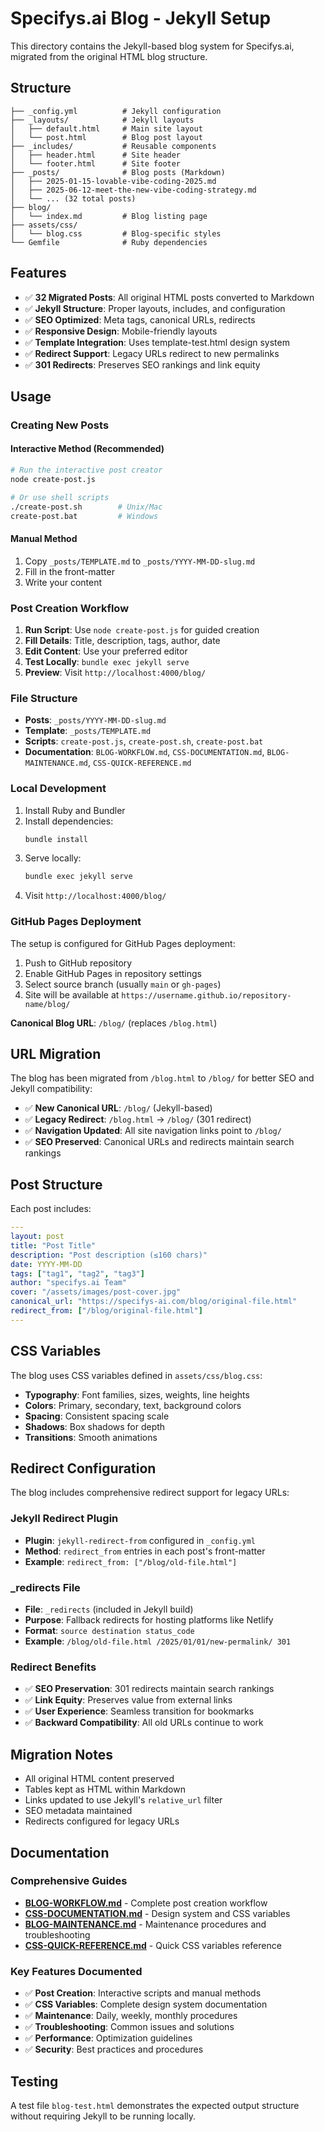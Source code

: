 # Specifys.ai Blog - Jekyll Setup

This directory contains the Jekyll-based blog system for Specifys.ai, migrated from the original HTML blog structure.

## Structure

```
├── _config.yml          # Jekyll configuration
├── _layouts/            # Jekyll layouts
│   ├── default.html     # Main site layout
│   └── post.html        # Blog post layout
├── _includes/           # Reusable components
│   ├── header.html      # Site header
│   └── footer.html      # Site footer
├── _posts/              # Blog posts (Markdown)
│   ├── 2025-01-15-lovable-vibe-coding-2025.md
│   ├── 2025-06-12-meet-the-new-vibe-coding-strategy.md
│   └── ... (32 total posts)
├── blog/
│   └── index.md         # Blog listing page
├── assets/css/
│   └── blog.css         # Blog-specific styles
└── Gemfile              # Ruby dependencies
```

## Features

- ✅ **32 Migrated Posts**: All original HTML posts converted to Markdown
- ✅ **Jekyll Structure**: Proper layouts, includes, and configuration
- ✅ **SEO Optimized**: Meta tags, canonical URLs, redirects
- ✅ **Responsive Design**: Mobile-friendly layouts
- ✅ **Template Integration**: Uses template-test.html design system
- ✅ **Redirect Support**: Legacy URLs redirect to new permalinks
- ✅ **301 Redirects**: Preserves SEO rankings and link equity

## Usage

### Creating New Posts

#### Interactive Method (Recommended)
```bash
# Run the interactive post creator
node create-post.js

# Or use shell scripts
./create-post.sh        # Unix/Mac
create-post.bat         # Windows
```

#### Manual Method
1. Copy `_posts/TEMPLATE.md` to `_posts/YYYY-MM-DD-slug.md`
2. Fill in the front-matter
3. Write your content

### Post Creation Workflow
1. **Run Script**: Use `node create-post.js` for guided creation
2. **Fill Details**: Title, description, tags, author, date
3. **Edit Content**: Use your preferred editor
4. **Test Locally**: `bundle exec jekyll serve`
5. **Preview**: Visit `http://localhost:4000/blog/`

### File Structure
- **Posts**: `_posts/YYYY-MM-DD-slug.md`
- **Template**: `_posts/TEMPLATE.md`
- **Scripts**: `create-post.js`, `create-post.sh`, `create-post.bat`
- **Documentation**: `BLOG-WORKFLOW.md`, `CSS-DOCUMENTATION.md`, `BLOG-MAINTENANCE.md`, `CSS-QUICK-REFERENCE.md`

### Local Development

1. Install Ruby and Bundler
2. Install dependencies:
   ```bash
   bundle install
   ```
3. Serve locally:
   ```bash
   bundle exec jekyll serve
   ```
4. Visit `http://localhost:4000/blog/`

### GitHub Pages Deployment

The setup is configured for GitHub Pages deployment:

1. Push to GitHub repository
2. Enable GitHub Pages in repository settings
3. Select source branch (usually `main` or `gh-pages`)
4. Site will be available at `https://username.github.io/repository-name/blog/`

**Canonical Blog URL**: `/blog/` (replaces `/blog.html`)

## URL Migration

The blog has been migrated from `/blog.html` to `/blog/` for better SEO and Jekyll compatibility:

- ✅ **New Canonical URL**: `/blog/` (Jekyll-based)
- ✅ **Legacy Redirect**: `/blog.html` → `/blog/` (301 redirect)
- ✅ **Navigation Updated**: All site navigation links point to `/blog/`
- ✅ **SEO Preserved**: Canonical URLs and redirects maintain search rankings

## Post Structure

Each post includes:

```yaml
---
layout: post
title: "Post Title"
description: "Post description (≤160 chars)"
date: YYYY-MM-DD
tags: ["tag1", "tag2", "tag3"]
author: "specifys.ai Team"
cover: "/assets/images/post-cover.jpg"
canonical_url: "https://specifys-ai.com/blog/original-file.html"
redirect_from: ["/blog/original-file.html"]
---
```

## CSS Variables

The blog uses CSS variables defined in `assets/css/blog.css`:

- **Typography**: Font families, sizes, weights, line heights
- **Colors**: Primary, secondary, text, background colors
- **Spacing**: Consistent spacing scale
- **Shadows**: Box shadows for depth
- **Transitions**: Smooth animations

## Redirect Configuration

The blog includes comprehensive redirect support for legacy URLs:

### Jekyll Redirect Plugin
- **Plugin**: `jekyll-redirect-from` configured in `_config.yml`
- **Method**: `redirect_from` entries in each post's front-matter
- **Example**: `redirect_from: ["/blog/old-file.html"]`

### _redirects File
- **File**: `_redirects` (included in Jekyll build)
- **Purpose**: Fallback redirects for hosting platforms like Netlify
- **Format**: `source destination status_code`
- **Example**: `/blog/old-file.html /2025/01/01/new-permalink/ 301`

### Redirect Benefits
- ✅ **SEO Preservation**: 301 redirects maintain search rankings
- ✅ **Link Equity**: Preserves value from external links
- ✅ **User Experience**: Seamless transition for bookmarks
- ✅ **Backward Compatibility**: All old URLs continue to work

## Migration Notes

- All original HTML content preserved
- Tables kept as HTML within Markdown
- Links updated to use Jekyll's `relative_url` filter
- SEO metadata maintained
- Redirects configured for legacy URLs

## Documentation

### Comprehensive Guides
- **[BLOG-WORKFLOW.md](BLOG-WORKFLOW.md)** - Complete post creation workflow
- **[CSS-DOCUMENTATION.md](CSS-DOCUMENTATION.md)** - Design system and CSS variables
- **[BLOG-MAINTENANCE.md](BLOG-MAINTENANCE.md)** - Maintenance procedures and troubleshooting
- **[CSS-QUICK-REFERENCE.md](CSS-QUICK-REFERENCE.md)** - Quick CSS variables reference

### Key Features Documented
- ✅ **Post Creation**: Interactive scripts and manual methods
- ✅ **CSS Variables**: Complete design system documentation
- ✅ **Maintenance**: Daily, weekly, monthly procedures
- ✅ **Troubleshooting**: Common issues and solutions
- ✅ **Performance**: Optimization guidelines
- ✅ **Security**: Best practices and procedures

## Testing

A test file `blog-test.html` demonstrates the expected output structure without requiring Jekyll to be running locally.

